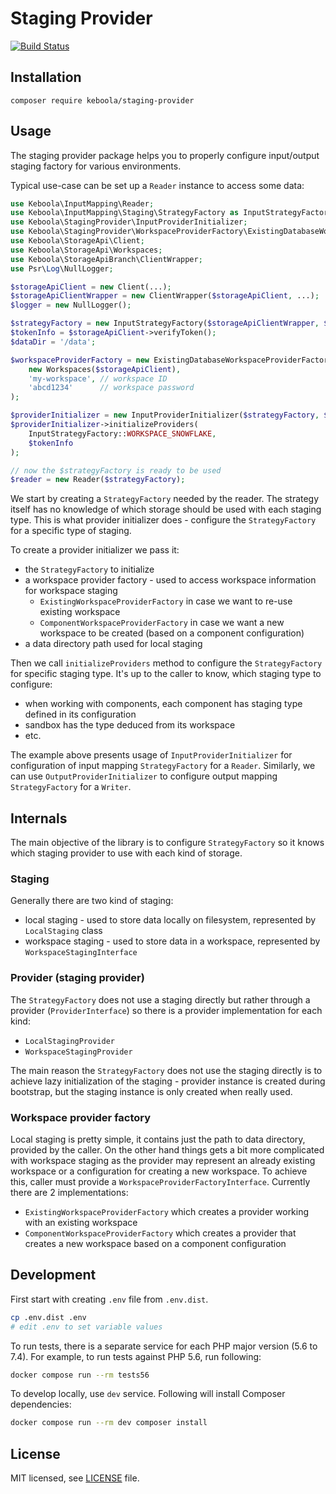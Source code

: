 # Staging Provider

[![Build Status](https://dev.azure.com/keboola-dev/wokspace-provider/_apis/build/status/keboola.staging-provider?branchName=main)](https://dev.azure.com/keboola-dev/wokspace-provider/_build/latest?definitionId=69&branchName=main)

## Installation

`composer require keboola/staging-provider`

## Usage

The staging provider package helps you to properly configure input/output staging factory for various environments.

Typical use-case can be set up a `Reader` instance to access some data:

```php
use Keboola\InputMapping\Reader;
use Keboola\InputMapping\Staging\StrategyFactory as InputStrategyFactory;
use Keboola\StagingProvider\InputProviderInitializer;
use Keboola\StagingProvider\WorkspaceProviderFactory\ExistingDatabaseWorkspaceProviderFactory;
use Keboola\StorageApi\Client;
use Keboola\StorageApi\Workspaces;
use Keboola\StorageApiBranch\ClientWrapper;
use Psr\Log\NullLogger;

$storageApiClient = new Client(...);
$storageApiClientWrapper = new ClientWrapper($storageApiClient, ...);
$logger = new NullLogger();

$strategyFactory = new InputStrategyFactory($storageApiClientWrapper, $logger, 'json');
$tokenInfo = $storageApiClient->verifyToken();
$dataDir = '/data';

$workspaceProviderFactory = new ExistingDatabaseWorkspaceProviderFactory(
    new Workspaces($storageApiClient),
    'my-workspace', // workspace ID
    'abcd1234'      // workspace password
);

$providerInitializer = new InputProviderInitializer($strategyFactory, $workspaceProviderFactory, $dataDir);
$providerInitializer->initializeProviders(
    InputStrategyFactory::WORKSPACE_SNOWFLAKE,
    $tokenInfo
);

// now the $strategyFactory is ready to be used
$reader = new Reader($strategyFactory);
```

We start by creating a `StrategyFactory` needed by the reader. The strategy itself has no knowledge of which storage
should be used with each staging type. This is what provider initializer does - configure the `StrategyFactory` for
a specific type of staging.

To create a provider initializer we pass it:
* the `StrategyFactory` to initialize
* a workspace provider factory - used to access workspace information for workspace staging
  * `ExistingWorkspaceProviderFactory` in case we want to re-use existing workspace
  * `ComponentWorkspaceProviderFactory` in case we want a new workspace to be created (based on a component configuration)
* a data directory path used for local staging

Then we call `initializeProviders` method to configure the `StrategyFactory` for specific staging type.  It's up to the
caller to know, which staging type to configure:
* when working with components, each component has staging type defined in its configuration
* sandbox has the type deduced from its workspace
* etc.

The example above presents usage of `InputProviderInitializer` for configuration of input mapping `StrategyFactory` for
a `Reader`. Similarly, we can use `OutputProviderInitializer` to configure output mapping `StrategyFactory` for a `Writer`. 

## Internals
The main objective of the library is to configure `StrategyFactory` so it knows which staging provider to
use with each kind of storage.

### Staging
Generally there are two kind of staging:
* local staging - used to store data locally on filesystem, represented by `LocalStaging` class
* workspace staging - used to store data in a workspace, represented by `WorkspaceStagingInterface`

### Provider (staging provider)
The `StrategyFactory` does not use a staging directly but rather through a provider (`ProviderInterface`) so there is
a provider implementation for each kind:
* `LocalStagingProvider`
* `WorkspaceStagingProvider`
  
The main reason the `StrategyFactory` does not use the staging directly is to achieve lazy initialization of the staging -
provider instance is created during bootstrap, but the staging instance is only created when really used.

### Workspace provider factory
Local staging is pretty simple, it contains just the path to data directory, provided by the caller. On the other hand
things gets a bit more complicated with workspace staging as the provider may represent an already existing workspace or
a configuration for creating a new workspace. To achieve this, caller must provide a `WorkspaceProviderFactoryInterface`.
Currently there are 2 implementations:
* `ExistingWorkspaceProviderFactory` which creates a provider working with an existing workspace
* `ComponentWorkspaceProviderFactory` which creates a provider that creates a new workspace based on a component
  configuration
  
## Development
First start with creating `.env` file from `.env.dist`.
```bash
cp .env.dist .env
# edit .env to set variable values
```

To run tests, there is a separate service for each PHP major version (5.6 to 7.4).
For example, to run tests against PHP 5.6, run following:
```bash
docker compose run --rm tests56
```

To develop locally, use `dev` service. Following will install Composer dependencies:
```bash
docker compose run --rm dev composer install
```

## License

MIT licensed, see [LICENSE](./LICENSE) file.
